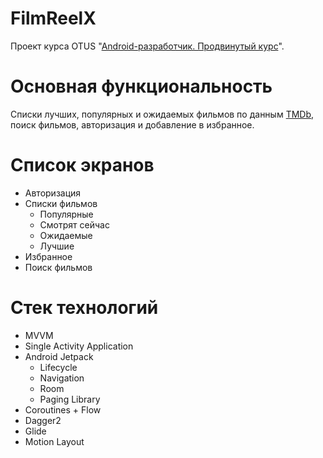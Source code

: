# FilmReelX
Проект курса OTUS "[Android-разработчик. Продвинутый курс](https://otus.ru/lessons/advanced-android)".

# Основная функциональность
Списки лучших, популярных и ожидаемых фильмов по данным [TMDb](https://www.themoviedb.org), поиск фильмов, авторизация и добавление в избранное.

# Список экранов
* Авторизация
* Списки фильмов
  * Популярные
  * Смотрят сейчас
  * Ожидаемые
  * Лучшие
* Избранное
* Поиск фильмов

# Стек технологий
* MVVM
* Single Activity Application
* Android Jetpack
  * Lifecycle
  * Navigation 
  * Room
  * Paging Library
* Coroutines + Flow
* Dagger2
* Glide
* Motion Layout
